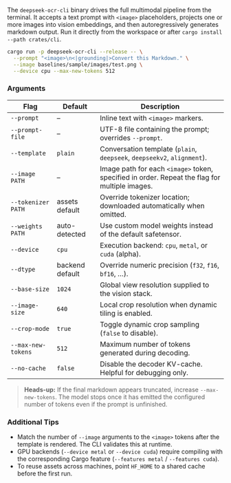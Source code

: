 The `deepseek-ocr-cli` binary drives the full multimodal pipeline from the terminal. It accepts a text prompt with `<image>` placeholders, projects one or more images into vision embeddings, and then autoregressively generates markdown output. Run it directly from the workspace or after `cargo install --path crates/cli`.

```bash
cargo run -p deepseek-ocr-cli --release -- \
  --prompt "<image>\n<|grounding|>Convert this Markdown." \
  --image baselines/sample/images/test.png \
  --device cpu --max-new-tokens 512
```

### Arguments

| Flag | Default | Description |
| --- | --- | --- |
| `--prompt` | – | Inline text with `<image>` markers. |
| `--prompt-file` | – | UTF-8 file containing the prompt; overrides `--prompt`. |
| `--template` | `plain` | Conversation template (`plain`, `deepseek`, `deepseekv2`, `alignment`). |
| `--image PATH` | – | Image path for each `<image>` token, specified in order. Repeat the flag for multiple images. |
| `--tokenizer PATH` | assets default | Override tokenizer location; downloaded automatically when omitted. |
| `--weights PATH` | auto-detected | Use custom model weights instead of the default safetensor. |
| `--device` | `cpu` | Execution backend: `cpu`, `metal`, or `cuda` (alpha). |
| `--dtype` | backend default | Override numeric precision (`f32`, `f16`, `bf16`, …). |
| `--base-size` | `1024` | Global view resolution supplied to the vision stack. |
| `--image-size` | `640` | Local crop resolution when dynamic tiling is enabled. |
| `--crop-mode` | `true` | Toggle dynamic crop sampling (`false` to disable). |
| `--max-new-tokens` | `512` | Maximum number of tokens generated during decoding. |
| `--no-cache` | `false` | Disable the decoder KV-cache. Helpful for debugging only. |

> **Heads-up:** If the final markdown appears truncated, increase `--max-new-tokens`. The model stops once it has emitted the configured number of tokens even if the prompt is unfinished.

### Additional Tips

- Match the number of `--image` arguments to the `<image>` tokens after the template is rendered. The CLI validates this at runtime.
- GPU backends (`--device metal` or `--device cuda`) require compiling with the corresponding Cargo feature (`--features metal` / `--features cuda`).
- To reuse assets across machines, point `HF_HOME` to a shared cache before the first run.
